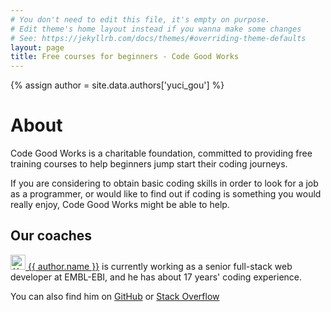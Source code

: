 ```yaml
---
# You don't need to edit this file, it's empty on purpose.
# Edit theme's home layout instead if you wanna make some changes
# See: https://jekyllrb.com/docs/themes/#overriding-theme-defaults
layout: page
title: Free courses for beginners - Code Good Works
---
```


{% assign author = site.data.authors['yuci_gou'] %}

<h1>About</h1>

<p>Code Good Works is a charitable foundation, committed to providing free training courses to help beginners jump start their coding journeys.</p>

<p>
If you are considering to obtain basic coding skills in order to look for a job as a programmer,
or would like to find out if coding is something you would really enjoy,
Code Good Works might be able to help.
</p>

<h2>Our coaches</h2>
<p>
<a href="{{ author.linkedin }}"><img class="gravatar" src="{{ author.linkedinimage }}" alt="{{ author.name }}" width="24" height="24"> {{ author.name }}</a> is currently working as a senior full-stack web developer at EMBL-EBI, 
and he has about 17 years' coding experience.
</p>
<p>You can also find him on <a href="{{ author.github }}" alt="GitHub">GitHub</a> or <a href="{{ author.stackoverflow }}" alt="Stack Overflow">Stack Overflow</a></p>

<script src="{{'/assets/js/about.js'}}"></script>
